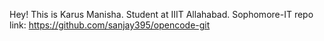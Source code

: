 Hey!
This is Karus Manisha.
Student at IIIT Allahabad.
Sophomore-IT
repo link: https://github.com/sanjay395/opencode-git